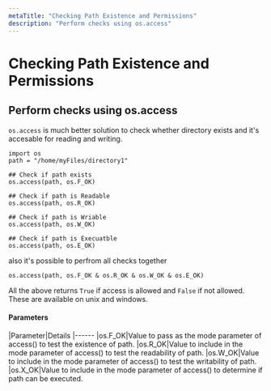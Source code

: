 ```yaml
---
metaTitle: "Checking Path Existence and Permissions"
description: "Perform checks using os.access"
---
```


# Checking Path Existence and Permissions



## Perform checks using os.access


`os.access` is much better solution to check whether directory exists and it's accesable for reading and writing.

```
import os
path = "/home/myFiles/directory1"

## Check if path exists
os.access(path, os.F_OK)

## Check if path is Readable
os.access(path, os.R_OK)

## Check if path is Wriable
os.access(path, os.W_OK)

## Check if path is Execuatble
os.access(path, os.E_OK)

```

also it's possible to perfrom all checks together

```
os.access(path, os.F_OK & os.R_OK & os.W_OK & os.E_OK)

```

All the above returns `True` if access is allowed and `False` if not allowed.
These are available on unix and windows.



#### Parameters


|Parameter|Details
|------
|os.F_OK|Value to pass as the mode parameter of access() to test the existence of path.
|os.R_OK|Value to include in the mode parameter of access() to test the readability of path.
|os.W_OK|Value to include in the mode parameter of access() to test the writability of path.
|os.X_OK|Value to include in the mode parameter of access() to determine if path can be executed.


